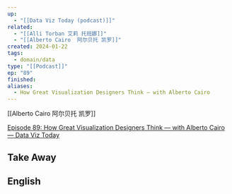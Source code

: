 ```yaml
---
up:
  - "[[Data Viz Today (podcast)]]"
related:
  - "[[Alli Torban 艾莉 托班娜]]"
  - "[[Alberto Cairo  阿尔贝托 凯罗]]"
created: 2024-01-22
tags:
  - domain/data
type: "[[Podcast]]"
ep: "89"
finished: 
aliases:
  - How Great Visualization Designers Think — with Alberto Cairo
---
```


[[Alberto Cairo  阿尔贝托 凯罗]]

[Episode 89: How Great Visualization Designers Think — with Alberto Cairo — Data Viz Today](https://dataviztoday.com/shownotes/89)

## Take Away




## English








